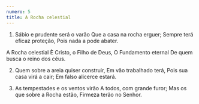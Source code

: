 ```yaml
---
numero: 5
title: A Rocha celestial
---
```

1. Sábio e prudente será o varão
Que a casa na rocha erguer;
Sempre terá eficaz proteção,
Pois nada a pode abater.

A Rocha celestial
È Cristo, o Filho de Deus,
O Fundamento eternal
De quem busca o reino dos céus.

2. Quem sobre a areia quiser construir,
Em vão trabalhado terá,
Pois sua casa virá a cair;
Em falso alicerce estará.

3. As tempestades e os ventos virão
A todos, com grande furor;
Mas os que sobre a Rocha estão,
Firmeza terão no Senhor.
